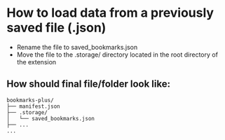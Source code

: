 # How to load data from a previously saved file (.json)

- Rename the file to saved_bookmarks.json
- Move the file to the .storage/ directory located in the root directory of the extension 

## How should final file/folder look like:

```
bookmarks-plus/
├── manifest.json
├── .storage/
│   └── saved_bookmarks.json
├── ...
...
```
